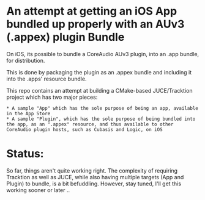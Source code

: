 # An attempt at getting an iOS App bundled up properly with an AUv3 (.appex) plugin Bundle


On iOS, its possible to bundle a CoreAudio AUv3 plugin, into an .app bundle, for distribution.  

This is done by packaging the plugin as an .appex bundle and including it into the .apps' resource bundle.

This repo contains an attempt at building a CMake-based JUCE/Tracktion project which has two major pieces:

	* A sample "App" which has the sole purpose of being an app, available in the App Store
	* A sample "Plugin", which has the sole purpose of being bundled into the app, as an ".appex" resource, and thus available to other CoreAudio plugin hosts, such as Cubasis and Logic, on iOS

# Status:

So far, things aren't quite working right.  The complexity of requiring Tracktion as well as JUCE, while also having multiple targets (App and Plugin) to bundle, is a bit befuddling.  However, stay tuned, I'll get this working sooner or later ..

